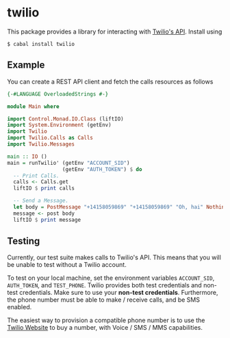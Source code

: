 twilio
======

This package provides a library for interacting with
[Twilio's API](https://www.twilio.com/docs/api). Install using

```
$ cabal install twilio
```

Example
-------

You can create a REST API client and fetch the calls resources as follows

```hs
{-#LANGUAGE OverloadedStrings #-}

module Main where

import Control.Monad.IO.Class (liftIO)
import System.Environment (getEnv)
import Twilio
import Twilio.Calls as Calls
import Twilio.Messages

main :: IO ()
main = runTwilio' (getEnv "ACCOUNT_SID")
                  (getEnv "AUTH_TOKEN") $ do
  -- Print Calls.
  calls <- Calls.get
  liftIO $ print calls

  -- Send a Message.
  let body = PostMessage "+14158059869" "+14158059869" "Oh, hai" Nothing
  message <- post body
  liftIO $ print message
```

Testing
------------
Currently, our test suite makes calls to Twilio's API. This means that you will
be unable to test without a Twilio account.

To test on your local machine, set the environment variables `ACCOUNT_SID`,
`AUTH_TOKEN`, and `TEST_PHONE`. Twilio provides both test credentials and
non-test credentials. Make sure to use your **non-test credentials**.
Furthermore, the phone number must be able to make / receive calls, and be SMS
enabled.

The easiest way to provision a compatible phone number is to use the [Twilio
Website](https://www.twilio.com/console/phone-numbers/search) to buy a number,
with Voice / SMS / MMS capabilities.

